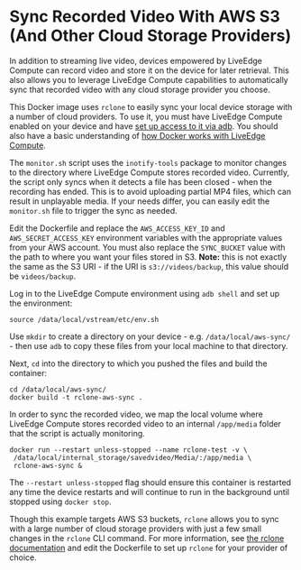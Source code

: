 # Sync Recorded Video With AWS S3 (And Other Cloud Storage Providers)

In addition to streaming live video, devices empowered by LiveEdge Compute can record video and store it on the device for later retrieval. This also allows you to leverage LiveEdge Compute capabilities to automatically sync that recorded video with any cloud storage provider you choose. 

This Docker image uses `rclone` to easily sync your local device storage with a number of cloud providers. To use it, you must have LiveEdge Compute enabled on your device and have [set up access to it via adb](https://support.videonlabs.com/hc/en-us/articles/4403731257491-Getting-Started-with-the-LiveEdge-Compute-Toolkit). You should also have a basic understanding of [how Docker works with LiveEdge Compute](https://support.videonlabs.com/hc/en-us/articles/4408583092115-Using-Docker-with-LiveEdge-Compute).

The `monitor.sh` script uses the `inotify-tools` package to monitor changes to the directory where LiveEdge Compute stores recorded video. Currently, the script only syncs when it detects a file has been closed - when the recording has ended. This is to avoid uploading partial MP4 files, which can result in unplayable media. If your needs differ, you can easily edit the `monitor.sh` file to trigger the sync as needed. 

Edit the Dockerfile and replace the `AWS_ACCESS_KEY_ID` and `AWS_SECRET_ACCESS_KEY` environment variables with the appropriate values from your AWS account. You must also replace the `SYNC_BUCKET` value with the path to where you want your files stored in S3. **Note:** this is not exactly the same as the S3 URI - if the URI is `s3://videos/backup`, this value should be `videos/backup`.

Log in to the LiveEdge Compute environment using `adb shell` and set up the environment:

```
source /data/local/vstream/etc/env.sh
```

Use `mkdir` to create a directory on your device - e.g. `/data/local/aws-sync/` - then use `adb` to copy these files from your local machine to that directory. 

Next, `cd` into the directory to which you pushed the files and build the container:

```
cd /data/local/aws-sync/
docker build -t rclone-aws-sync .
```

In order to sync the recorded video, we map the local volume where LiveEdge Compute stores recorded video to an internal `/app/media` folder that the script is actually monitoring.

```
docker run --restart unless-stopped --name rclone-test -v \
 /data/local/internal_storage/savedvideo/Media/:/app/media \
 rclone-aws-sync &
```

The `--restart unless-stopped` flag should ensure this container is restarted any time the device restarts and will continue to run in the background until stopped using `docker stop`. 

Though this example targets AWS S3 buckets, `rclone` allows you to sync with a large number of cloud storage providers with just a few small changes in the `rclone` CLI command. For more information, see [the rclone documentation](https://rclone.org/overview/) and edit the Dockerfile to set up `rclone` for your provider of choice.
